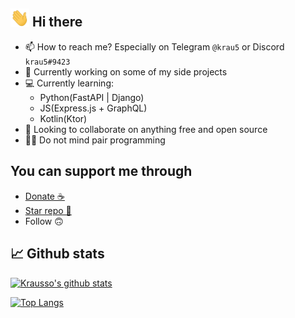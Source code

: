 ## <img src="https://raw.githubusercontent.com/ABSphreak/ABSphreak/master/gifs/Hi.gif" width="30px"> Hi there
- 📫 How to reach me? Especially on Telegram ``@krau5`` or Discord ``krau5#9423``
- 🔭 Currently working on some of my side projects
- 💻 Currently learning:
  - Python(FastAPI | Django)
  - JS(Express.js + GraphQL)
  - Kotlin(Ktor)
- 👯 Looking to collaborate on anything free and open source
- ✌🏼 Do not mind pair programming

## You can support me through
- [Donate ☕️](https://www.buymeacoffee.com/krau5)
- [Star repo 🌟](https://github.com/Krausso?tab=repositories)
- Follow 🙃

## 📈 Github stats
[![Krausso's github stats](https://github-readme-stats.vercel.app/api?username=Krausso&count_private=true&show_icons=true&theme=default&hide_border=true&hide_title=true&hide=stars)](https://github.com/anuraghazra/github-readme-stats)

[![Top Langs](https://github-readme-stats.vercel.app/api/top-langs/?username=Krausso&count_private=true&layout=compact&theme=default&hide_border=true)](https://github.com/anuraghazra/github-readme-stats)
